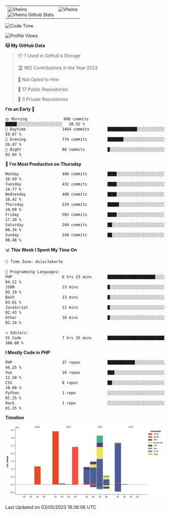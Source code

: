 <table>
  <tr>
    <td valign="top">
      <img src="https://github-readme-streak-stats.herokuapp.com/?user=Vheins&" alt="Vheins" /><br/>
      <img src="https://github-readme-stats.vercel.app/api?username=vheins&count_private=true&show_icons=true" alt="Vheins Github Stats">
    </td>
    <td valign="top">
      <img src="https://github-readme-stats.vercel.app/api/top-langs/?username=Vheins&count_private=true" alt="Vheins" /><br/>
    </td>
  </tr>
</table>

<!--START_SECTION:waka-->
![Code Time](http://img.shields.io/badge/Code%20Time-156%20hrs%2033%20mins-blue)

![Profile Views](http://img.shields.io/badge/Profile%20Views-1-blue)

**🐱 My GitHub Data** 

> 📦 ? Used in GitHub's Storage 
 > 
> 🏆 962 Contributions in the Year 2023
 > 
> 🚫 Not Opted to Hire
 > 
> 📜 17 Public Repositories 
 > 
> 🔑 0 Private Repositories 
 > 
**I'm an Early 🐤** 

```text
🌞 Morning                600 commits         █████░░░░░░░░░░░░░░░░░░░░   20.52 % 
🌆 Daytime                1464 commits        █████████████░░░░░░░░░░░░   50.07 % 
🌃 Evening                774 commits         ███████░░░░░░░░░░░░░░░░░░   26.47 % 
🌙 Night                  86 commits          █░░░░░░░░░░░░░░░░░░░░░░░░   02.94 % 
```
📅 **I'm Most Productive on Thursday** 

```text
Monday                   488 commits         ████░░░░░░░░░░░░░░░░░░░░░   16.69 % 
Tuesday                  432 commits         ████░░░░░░░░░░░░░░░░░░░░░   14.77 % 
Wednesday                480 commits         ████░░░░░░░░░░░░░░░░░░░░░   16.42 % 
Thursday                 529 commits         █████░░░░░░░░░░░░░░░░░░░░   18.09 % 
Friday                   503 commits         ████░░░░░░░░░░░░░░░░░░░░░   17.20 % 
Saturday                 244 commits         ██░░░░░░░░░░░░░░░░░░░░░░░   08.34 % 
Sunday                   248 commits         ██░░░░░░░░░░░░░░░░░░░░░░░   08.48 % 
```


📊 **This Week I Spent My Time On** 

```text
🕑︎ Time Zone: Asia/Jakarta

💬 Programming Languages: 
PHP                      6 hrs 23 mins       █████████████████████░░░░   84.22 % 
JSON                     23 mins             █░░░░░░░░░░░░░░░░░░░░░░░░   05.19 % 
Bash                     13 mins             █░░░░░░░░░░░░░░░░░░░░░░░░   03.01 % 
JavaScript               11 mins             █░░░░░░░░░░░░░░░░░░░░░░░░   02.43 % 
Other                    10 mins             █░░░░░░░░░░░░░░░░░░░░░░░░   02.34 % 

🔥 Editors: 
VS Code                  7 hrs 35 mins       █████████████████████████   100.00 % 
```

**I Mostly Code in PHP** 

```text
PHP                      37 repos            ████████████░░░░░░░░░░░░░   46.25 % 
Vue                      10 repos            ███░░░░░░░░░░░░░░░░░░░░░░   12.50 % 
CSS                      8 repos             ██░░░░░░░░░░░░░░░░░░░░░░░   10.00 % 
Python                   1 repo              ░░░░░░░░░░░░░░░░░░░░░░░░░   01.25 % 
Hack                     1 repo              ░░░░░░░░░░░░░░░░░░░░░░░░░   01.25 % 
```



**Timeline**

![Lines of Code chart](https://raw.githubusercontent.com/vheins/vheins/main/assets/bar_graph.png)


 Last Updated on 03/05/2023 18:36:06 UTC
<!--END_SECTION:waka-->
